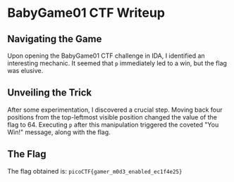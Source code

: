 # BabyGame01 CTF Writeup

## Navigating the Game

Upon opening the BabyGame01 CTF challenge in IDA, I identified an interesting mechanic. It seemed that `p` immediately led to a win, but the flag was elusive.

## Unveiling the Trick

After some experimentation, I discovered a crucial step. Moving back four positions from the top-leftmost visible position changed the value of the flag to 64. Executing `p` after this manipulation triggered the coveted "You Win!" message, along with the flag.

## The Flag

The flag obtained is: `picoCTF{gamer_m0d3_enabled_ec1f4e25}`


